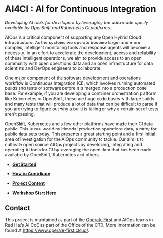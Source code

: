 # AI4CI : AI for Continuous Integration

_Developing AI tools for developers by leveraging the data made openly available by OpenShift and Kubernetes CI platforms._

AIOps is a critical component of supporting any Open Hybrid Cloud infrastructure. As the systems we operate become larger and more complex, intelligent monitoring tools and response agents will become a necessity. In an effort to accelerate the development, access and reliability of these intelligent operations, we aim to provide access to an open community with open operations data and an open infrastructure for data scientists and DevOps engineers to collaborate.

One major component of the software development and operations workflow is Continuous Integration (CI), which involves running automated builds and tests of software before it is merged into a production code base. For example, if you are developing a container orchestration platform like Kubernetes or OpenShift, these are huge code bases with large builds and many tests that will produce a lot of data that can be difficult to parse if you are trying to figure out why a build is failing or why a certain set of tests aren’t passing.

OpenShift, Kubernetes and a few other platforms have made their CI data public. This is real world multimodal production operations data, a rarity for public data sets today. This presents a great starting point and a first initial area of investigation for the AIOps community to tackle. Our aim is to cultivate open source AIOps projects by developing, integrating and operating AI tools for CI by leveraging the open data that has been made available by OpenShift, Kubernetes and others.

* **[Get Started](docs/get-started.md)**

* **[How to Contribute](docs/how-to-contribute.md)**

* **[Project Content](docs/content.md)**

* **[Workshop Start Here](https://aicoe-aiops.github.io/ocp-ci-analysis/docs/workshop/prerequisites.html)**

## Contact

This project is maintained as part of the [Operate First](https://www.operate-first.cloud/) and AIOps teams in Red Hat’s AI CoE as part of the Office of the CTO. More information can be found at https://www.operate-first.cloud/.
